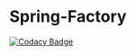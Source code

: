 # Spring-Factory
[![Codacy Badge](https://api.codacy.com/project/badge/Grade/c5795e1daf984669967c0024ffe10d31)](https://app.codacy.com/app/juanmabareamartinez/Spring-Factory?utm_source=github.com&utm_medium=referral&utm_content=JuanmaBM/Spring-Factory&utm_campaign=Badge_Grade_Dashboard)